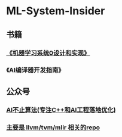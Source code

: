# ML-System-Insider

## 书籍
### [《机器学习系统0设计和实现》](https://openmlsys.github.io/chapter_preface/index.html)
### 《AI编译器开发指南》
## 公众号
### [AI不止算法(专注C++和AI工程落地优化)](https://space.bilibili.com/393625476)
### [主要是 llvm/tvm/mlir 相关的repo]( https://github.com/BBuf/tvm_mlir_learn)
